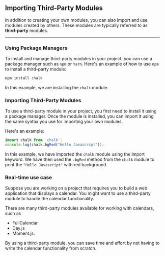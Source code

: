 ## Importing Third-Party Modules
In addition to creating your own modules, you can also import and use modules created by others. These modules are typically referred to as **third-party** modules.

---

### Using Package Managers
To install and manage third-party modules in your project, you can use a package manager such as `npm` or `Yarn`. Here's an example of how to use `npm` to install a third-party module:
```bash
npm install chalk
```
In this example, we are installing the `chalk` module.

### Importing Third-Party Modules
To use a third-party module in your project, you first need to install it using a package manager. Once the module is installed, you can import it using the same syntax you use for importing your own modules.

Here's an example:
```javascript
import chalk from 'chalk';
console.log(chalk.bgRed("Hello Javascript")); 
```
In this example, we have imported the `chalk` module using the import keyword. We have then used the `.bgRed` method from the `chalk` module to print the `"Hello Javascript"` with red background.

### Real-time use case
Suppose you are working on a project that requires you to build a web application that displays a calendar. You might want to use a third-party module to handle the calendar functionality.

There are many third-party modules available for working with calendars, such as 
- FullCalendar
- Day.js
- Moment.js. 

By using a third-party module, you can save time and effort by not having to write the calendar functionality from scratch.
